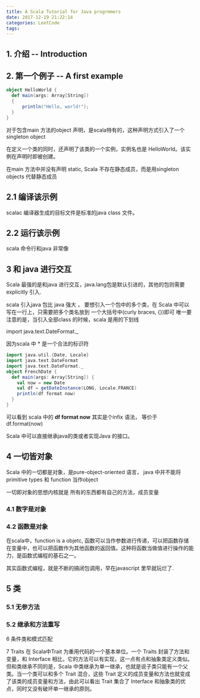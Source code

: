 ```yaml
---
title: A Scala Tutorial for Java progrmmers
date: 2017-12-19 21:22:14
categories: LeetCode
tags:
---
```


## 1. 介绍 -- Introduction

## 2. 第一个例子 -- A first example

```scala
object HelloWorld {
  def main(args: Array[String])
  {
      println("Hello, world!");
  }
}
```

对于包含main 方法的object 声明，是scala特有的，这种声明方式引入了一个singleton object

在定义一个类的同时，还声明了该类的一个实例，实例名也是 HelloWorld。该实例在声明时即被创建。

在main 方法中并没有声明 static, Scala 不存在静态成员，而是用singleton objects 代替静态成员

## 2.1 编译该示例 
scalac 编译器生成的目标文件是标准的java class 文件。

## 2.2 运行该示例 
scala 命令行和java 非常像

## 3 和 java 进行交互
Scala 最强的是和java 进行交互，java.lang包是默认引进的，其他的包则需要explicitly 引入.

scala 引入java 包比 java 强大 ，
要想引入一个包中的多个类，在 Scala 中可以写在一行上，只需要把多个类名放到
一个大括号中(curly braces, {})即可
唯一要注意的是，当引入全部class 的时候，scala 是用的下划线

import java.text.DateFormat._

因为scala 中 * 是一个合法的标识符

```scala
import java.util.{Date, Locale}
import java.text.DateFormat
import java.text.DateFormat._
object FrenchDate {
  def main(args: Array[String]) {
    val now = new Date
    val df = getDateInstance(LONG, Locale.FRANCE)
    println(df format now)
  }
}
```

可以看到 scala 中的 **df format now** 其实是个infix 语法， 等价于 df.format(now)

Scala 中可以直接继承java的类或者实现Java 的接口。

## 4 一切皆对象
Scala 中的一切都是对象，是pure-object-oriented 语言，
java 中并不能将primitive types 和 function 当作object

一切即对象的思想内核就是 所有的东西都有自己的方法，成员变量

### 4.1 数字是对象

### 4.2 函数是对象
在scala中，function is a objetc, 函数可以当作参数进行传递，可以把函数存储在变量中，也可以把函数作为其他函数的返回值。这种将函数当做值进行操作的能力，是函数式编程的基石之一。

其实函数式编程，就是不断的搞闭包调用，早在javascript 里早就玩烂了.

## 5 类 
### 5.1 无参方法
### 5.2 继承和方法重写

6 条件类和模式匹配

7 Traits
在 Scala中Trait 为重用代码的一个基本单位。一个 Traits 封装了方法和变量，和 Interface 相比，它的方法可以有实现，这一点有点和抽象类定义类似。但和类继承不同的是，Scala 中类继承为单一继承，也就是说子类只能有一个父类。当一个类可以和多个 Trait 混合，这些 Trait 定义的成员变量和方法也就变成了该类的成员变量和方法，由此可以看出 Trait 集合了 Interface 和抽象类的优点，同时又没有破坏单一继承的原则。


